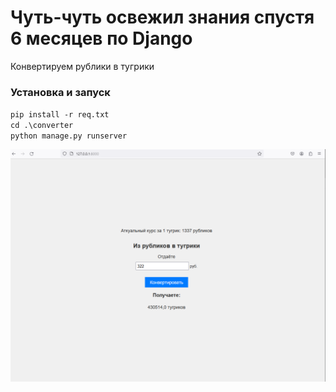 <h1>Чуть-чуть освежил знания спустя 6 месяцев по Django</h1>
<p>Конвертируем рублики в тугрики</p>

<h3>Установка и запуск</h3>
<code>pip install -r req.txt</code><br>
<code>cd .\converter</code><br>
<code>python manage.py runserver</code>

![Screen](https://github.com/makwerik/tugriki/blob/master/Снимок.PNG)
